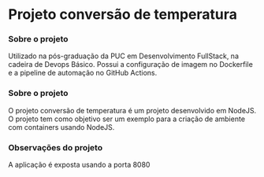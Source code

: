 # Projeto conversão de temperatura

### Sobre o projeto
Utilizado na pós-graduação da PUC em Desenvolvimento FullStack, na cadeira de Devops Básico. Possui a configuração de imagem no Dockerfile e a pipeline de automação no GitHub Actions.

### Sobre o projeto
O projeto conversão de temperatura é um projeto desenvolvido em NodeJS. O projeto tem como objetivo ser um exemplo para a criação de ambiente com containers usando NodeJS.

### Observações do projeto
A aplicação é exposta usando a porta 8080
